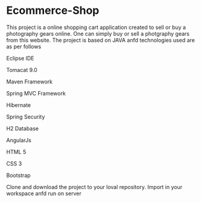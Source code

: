 # Ecommerce-Shop
This project is a online shopping cart application created to sell or buy a photography gears online. One can simply buy or sell a photgraphy gears from this website.
The project is based on JAVA anfd technologies used are as per follows


Eclipse IDE


Tomacat 9.0


Maven Framework


Spring MVC Framework


Hibernate


Spring Security

H2 Database

AngularJs

HTML 5

CSS 3


Bootstrap

Clone and download the project to your loval repository. Import in your workspace anfd run on server
